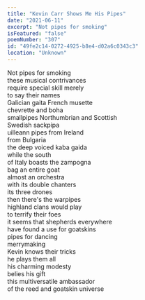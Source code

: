 ```yaml
---
title: "Kevin Carr Shows Me His Pipes"
date: "2021-06-11"
excerpt: "Not pipes for smoking"
isFeatured: "false"
poemNumber: "307"
id: "49fe2c14-0272-4925-b8e4-d02a6c0343c3"
location: "Unknown"
---
```


Not pipes for smoking  
these musical contrivances  
require special skill merely  
to say their names  
Galician gaita French musette  
chevrette and boha  
smallpipes Northumbrian and Scottish  
Swedish sackpipa  
uilleann pipes from Ireland  
from Bulgaria  
the deep voiced kaba gaida  
while the south  
of Italy boasts the zampogna  
bag an entire goat  
almost an orchestra  
with its double chanters  
its three drones  
then there's the warpipes  
highland clans would play  
to terrify their foes  
it seems that shepherds everywhere  
have found a use for goatskins  
pipes for dancing  
merrymaking  
Kevin knows their tricks  
he plays them all  
his charming modesty  
belies his gift  
this multiversatile ambassador  
of the reed and goatskin universe

